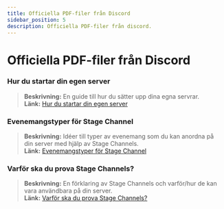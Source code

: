 ```yaml
---
title: Officiella PDF-filer från Discord
sidebar_position: 5
description: Officiella PDF-filer från discord.
---
```


# Officiella PDF-filer från Discord
### Hur du startar din egen server
> __Beskrivning:__ En guide till hur du sätter upp dina egna servrar.   <br/>
__Länk:__ [Hur du startar din egen server](https://cdn.discordapp.com/attachments/847724269672333323/847727389541793802/Onboarding_Self_Service_Onesheet_1.pdf)

### Evenemangstyper för Stage Channel
> __Beskrivning:__ Idéer till typer av evenemang som du kan anordna på din server med hjälp av Stage Channels.   <br/>
__Länk:__ [Evenemangstyper för Stage Channel](https://cdn.discordapp.com/attachments/847724269672333323/847727472274309120/Stage_Channel_Event_Types_1_1.pdf)

### Varför ska du prova Stage Channels?
> __Beskrivning:__ En förklaring av Stage Channels och varför/hur de kan vara användbara på din server.   <br/>
__Länk:__ [Varför ska du prova Stage Channels?](https://cdn.discordapp.com/attachments/847724269672333323/847727607323557888/Stage_Channels_Partner_PDF.pdf)
